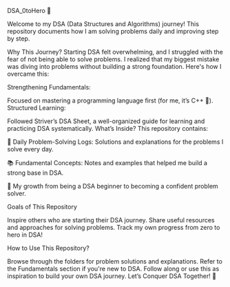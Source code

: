 DSA_0toHero 🚀

Welcome to my DSA (Data Structures and Algorithms) journey! This repository documents how I am solving problems daily and improving step by step.

Why This Journey?
Starting DSA felt overwhelming, and I struggled with the fear of not being able to solve problems. I realized that my biggest mistake was diving into problems without building a strong foundation. Here's how I overcame this:

Strengthening Fundamentals:

Focused on mastering a programming language first (for me, it’s C++ 💪).
Structured Learning:

Followed Striver’s DSA Sheet, a well-organized guide for learning and practicing DSA systematically.
What’s Inside?
This repository contains:

🌟 Daily Problem-Solving Logs: Solutions and explanations for the problems I solve every day.

📚 Fundamental Concepts: Notes and examples that helped me build a strong base in DSA.

🎯 My growth from being a DSA beginner to becoming a confident problem solver.

Goals of This Repository

Inspire others who are starting their DSA journey.
Share useful resources and approaches for solving problems.
Track my own progress from zero to hero in DSA!

How to Use This Repository?

Browse through the folders for problem solutions and explanations.
Refer to the Fundamentals section if you're new to DSA.
Follow along or use this as inspiration to build your own DSA journey.
Let’s Conquer DSA Together! 🚀

